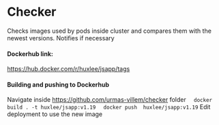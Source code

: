 # Checker

Checks images used by pods inside cluster and compares them with the newest versions. Notifies if necessary

#### Dockerhub link:
https://hub.docker.com/r/huxlee/jsapp/tags

#### Building and pushing to Dockerhub
Navigate inside https://github.com/urmas-villem/checker folder
```  docker build . -t huxlee/jsapp:v1.19```
```  docker push  huxlee/jsapp:v1.19```
Edit deployment to use the new image
